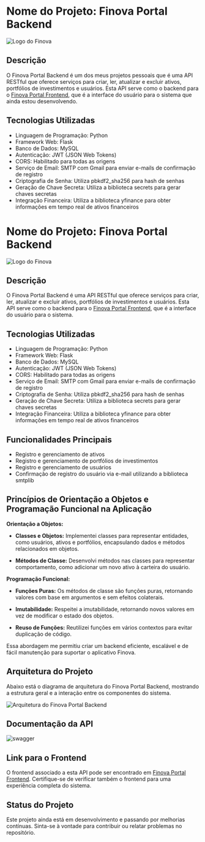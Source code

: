 # Nome do Projeto: Finova Portal Backend

![Logo do Finova](https://i.imgur.com/RELNipx.png)

## Descrição
O Finova Portal Backend é um dos meus projetos pessoais que é uma API RESTful que oferece serviços para criar, ler, atualizar e excluir ativos, portfólios de investimentos e usuários. Esta API serve como o backend para o [Finova Portal Frontend](https://github.com/lucasfrotabarroso14/Finova-Portal-Front), que é a interface do usuário para o sistema que ainda estou desenvolvendo.

## Tecnologias Utilizadas
- Linguagem de Programação: Python
- Framework Web: Flask
- Banco de Dados: MySQL
- Autenticação: JWT (JSON Web Tokens)
- CORS: Habilitado para todas as origens
- Serviço de Email: SMTP com Gmail para enviar e-mails de confirmação de registro
- Criptografia de Senha: Utiliza pbkdf2_sha256 para hash de senhas
- Geração de Chave Secreta: Utiliza a biblioteca secrets para gerar chaves secretas
- Integração Financeira: Utiliza a biblioteca yfinance para obter informações em tempo real de ativos financeiros

# Nome do Projeto: Finova Portal Backend

![Logo do Finova](https://i.imgur.com/RELNipx.png)

## Descrição
O Finova Portal Backend é uma API RESTful que oferece serviços para criar, ler, atualizar e excluir ativos, portfólios de investimentos e usuários. Esta API serve como o backend para o [Finova Portal Frontend](https://github.com/lucasfrotabarroso14/Finova-Portal-Front), que é a interface do usuário para o sistema.

## Tecnologias Utilizadas
- Linguagem de Programação: Python
- Framework Web: Flask
- Banco de Dados: MySQL
- Autenticação: JWT (JSON Web Tokens)
- CORS: Habilitado para todas as origens
- Serviço de Email: SMTP com Gmail para enviar e-mails de confirmação de registro
- Criptografia de Senha: Utiliza pbkdf2_sha256 para hash de senhas
- Geração de Chave Secreta: Utiliza a biblioteca secrets para gerar chaves secretas
- Integração Financeira: Utiliza a biblioteca yfinance para obter informações em tempo real de ativos financeiros

## Funcionalidades Principais
- Registro e gerenciamento de ativos
- Registro e gerenciamento de portfólios de investimentos
- Registro e gerenciamento de usuários
- Confirmação de registro do usuário via e-mail utilizando a biblioteca smtplib

## Princípios de Orientação a Objetos e Programação Funcional na Aplicação

**Orientação a Objetos:**

- **Classes e Objetos:** Implementei classes para representar entidades, como usuários, ativos e portfólios, encapsulando dados e métodos relacionados em objetos.

- **Métodos de Classe:** Desenvolvi métodos nas classes para representar comportamento, como adicionar um novo ativo à carteira do usuário.

**Programação Funcional:**

- **Funções Puras:** Os métodos de classe são funções puras, retornando valores com base em argumentos e sem efeitos colaterais.

- **Imutabilidade:** Respeitei a imutabilidade, retornando novos valores em vez de modificar o estado dos objetos.

- **Reuso de Funções:** Reutilizei funções em vários contextos para evitar duplicação de código.

Essa abordagem me permitiu criar um backend eficiente, escalável e de fácil manutenção para suportar o aplicativo Finova.

## Arquitetura do Projeto
Abaixo está o diagrama de arquitetura do Finova Portal Backend, mostrando a estrutura geral e a interação entre os componentes do sistema.

![Arquitetura do Finova Portal Backend](https://i.imgur.com/oaEewLu.png)

## Documentação da API
![swagger](https://i.imgur.com/GyUE9yZ.png)

## Link para o Frontend
O frontend associado a esta API pode ser encontrado em [Finova Portal Frontend](https://github.com/lucasfrotabarroso14/Finova-Portal-Front). Certifique-se de verificar também o frontend para uma experiência completa do sistema.

## Status do Projeto
Este projeto ainda está em desenvolvimento e passando por melhorias contínuas. Sinta-se à vontade para contribuir ou relatar problemas no repositório.
